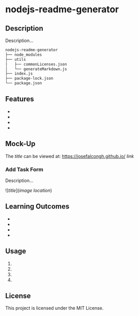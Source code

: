 # nodejs-readme-generator

## Description

Description...

```md
nodejs-readme-generator
├── node_modules
├── utils
│   ├── commonLicenses.json
│   └── generateMarkdown.js
├── index.js
├── package-lock.json
└── package.json
```

## Features

-
-
-
-

## Mock-Up

The *title* can be viewed at: https://josefalcongh.github.io/ *link*

### Add Task Form

Description...

![*title*](*image location*)

## Learning Outcomes

-
-
-
-

## Usage

1.
2.
3.
4.

## License

This project is licensed under the MIT License.
